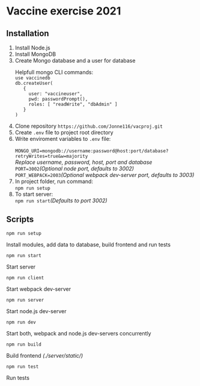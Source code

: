 <h1>Vaccine exercise 2021</h1>

<h2>Installation</h2>
<ol>
<li>Install Node.js</li>
<li>Install MongoDB</li>
<li>Create Mongo database and a user for database</li>
<p>Helpfull mongo CLI commands: </br>
<code>use vaccinedb</code> </br>
<code>db.createUser(
   {
     user: "vaccineuser",
     pwd: passwordPrompt(),
     roles: [ "readWrite", "dbAdmin" ]
   }
)
</code>
</p>
<li>Clone repository <code>https://github.com/Jonne116/vacproj.git</code></li>
<li>Create <code>.env</code> file to project root directory</li>
<li>Write enviroment variables to <code>.env</code> file: </br>
<code>
MONGO_URI=mongodb://username:password@host:port/database?retryWrites=true&w=majority </code></br>
<em>Replace username, password, host, port and database</em></br>
<code>PORT=3002</code><em>(Optional node port, defaults to 3002)</em></br>
<code>PORT_WEBPACK=2003</code><em>(Optional webpack dev-server port, defaults to 3003)</em></br>
<li>In project folder, run command:</br> 
<code>npm run setup</code></br>
</li>
<li>To start server:</br><code>npm run start</code><em>(Defaults to port 3002)</em></li>
</ol>

<h2>Scripts</h2>
<div>
<code>npm run setup</code><p>Install modules, add data to database, build frontend and run tests</p>
<code>npm run start</code><p>Start server</p>
<code>npm run client</code><p>Start webpack dev-server</p>
<code>npm run server</code><p>Start node.js dev-server</p>
<code>npm run dev</code><p>Start both, webpack and node.js dev-servers concurrently</p>
<code>npm run build</code><p>Build frontend <em>(./server/static/)</em></p>
<code>npm run test</code><p>Run tests</p>
</div>